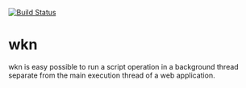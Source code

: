 [![Build Status](https://travis-ci.org/hand-dot/wkn.svg?branch=master)](https://travis-ci.org/hand-dot/wkn)  
# wkn
wkn is easy possible to run a script operation in a background thread separate from the main execution thread of a web application.

